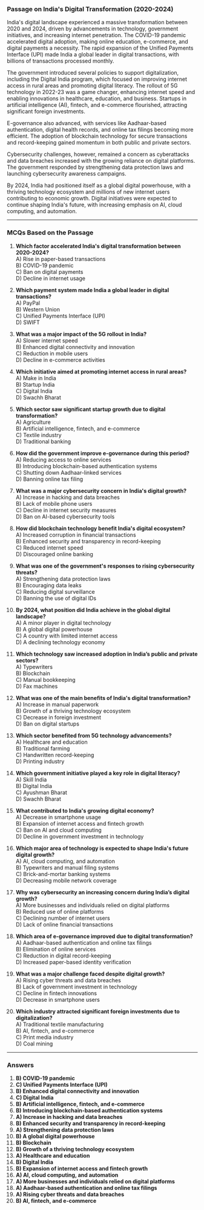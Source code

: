 ### **Passage on India's Digital Transformation (2020-2024)**  
  
India's digital landscape experienced a massive transformation between 2020 and 2024, driven by advancements in technology, government initiatives, and increasing internet penetration.  The COVID-19 pandemic accelerated digital adoption, making online education, e-commerce, and digital payments a necessity.  The rapid expansion of the Unified Payments Interface (UPI) made India a global leader in digital transactions, with billions of transactions processed monthly.  

The government introduced several policies to  support digitalization, including the Digital India program, which focused on improving internet access in rural  areas and promoting digital literacy. The rollout of 5G technology in 2022-23 was a game changer, enhancing internet speed  and enabling innovations in healthcare, education, and business. Startups in artificial intelligence (AI),  fintech, and e-commerce flourished,  attracting significant foreign investments.  

E-governance also advanced, with services like  Aadhaar-based authentication,  digital health records, and online tax filings becoming more efficient. The adoption of blockchain technology for  secure transactions and record-keeping gained momentum in both public and private sectors.  

Cybersecurity challenges, however, remained a concern as cyberattacks and data breaches increased with the growing reliance on digital platforms. The government responded by strengthening data protection laws and launching cybersecurity awareness campaigns.  

By 2024, India  had positioned itself as a global digital powerhouse, with a thriving technology ecosystem and millions of new  internet users contributing to economic growth. Digital initiatives were expected to continue shaping India's  future, with increasing emphasis on AI, cloud computing, and automation.  

---

### **MCQs Based on the Passage**  

1. **Which factor accelerated India's digital transformation between 2020-2024?**  
   A) Rise in paper-based transactions  
   B) COVID-19 pandemic  
   C) Ban on digital payments  
   D) Decline in internet usage  

2. **Which payment system made India a global leader in digital transactions?**  
   A) PayPal  
   B) Western Union  
   C) Unified Payments Interface (UPI)  
   D) SWIFT  

3. **What was a major impact of the 5G rollout in India?**  
   A) Slower internet speed  
   B) Enhanced digital connectivity and innovation  
   C) Reduction in mobile users  
   D) Decline in e-commerce activities  

4. **Which initiative aimed at promoting internet access in rural areas?**  
   A) Make in India  
   B) Startup India  
   C) Digital India  
   D) Swachh Bharat  

5. **Which sector saw significant startup growth due to digital transformation?**  
   A) Agriculture  
   B) Artificial intelligence, fintech, and e-commerce  
   C) Textile industry  
   D) Traditional banking  

6. **How did the government improve e-governance during this period?**  
   A) Reducing access to online services  
   B) Introducing blockchain-based authentication systems  
   C) Shutting down Aadhaar-linked services  
   D) Banning online tax filing  

7. **What was a major cybersecurity concern in India's digital growth?**  
   A) Increase in hacking and data breaches  
   B) Lack of mobile phone users  
   C) Decline in internet security measures  
   D) Ban on AI-based cybersecurity tools  

8. **How did blockchain technology benefit India's digital ecosystem?**  
   A) Increased corruption in financial transactions  
   B) Enhanced security and transparency in record-keeping  
   C) Reduced internet speed  
   D) Discouraged online banking  

9. **What was one of the government's responses to rising cybersecurity threats?**  
   A) Strengthening data protection laws  
   B) Encouraging data leaks  
   C) Reducing digital surveillance  
   D) Banning the use of digital IDs  

10. **By 2024, what position did India achieve in the global digital landscape?**  
   A) A minor player in digital technology  
   B) A global digital powerhouse  
   C) A country with limited internet access  
   D) A declining technology economy  

11. **Which technology saw increased adoption in India’s public and private sectors?**  
   A) Typewriters  
   B) Blockchain  
   C) Manual bookkeeping  
   D) Fax machines  

12. **What was one of the main benefits of India's digital transformation?**  
   A) Increase in manual paperwork  
   B) Growth of a thriving technology ecosystem  
   C) Decrease in foreign investment  
   D) Ban on digital startups  

13. **Which sector benefited from 5G technology advancements?**  
   A) Healthcare and education  
   B) Traditional farming  
   C) Handwritten record-keeping  
   D) Printing industry  

14. **Which government initiative played a key role in digital literacy?**  
   A) Skill India  
   B) Digital India  
   C) Ayushman Bharat  
   D) Swachh Bharat  

15. **What contributed to India's growing digital economy?**  
   A) Decrease in smartphone usage  
   B) Expansion of internet access and fintech growth  
   C) Ban on AI and cloud computing  
   D) Decline in government investment in technology  

16. **Which major area of technology is expected to shape India's future digital growth?**  
   A) AI, cloud computing, and automation  
   B) Typewriters and manual filing systems  
   C) Brick-and-mortar banking systems  
   D) Decreasing mobile network coverage  

17. **Why was cybersecurity an increasing concern during India’s digital growth?**  
   A) More businesses and individuals relied on digital platforms  
   B) Reduced use of online platforms  
   C) Declining number of internet users  
   D) Lack of online financial transactions  

18. **Which area of e-governance improved due to digital transformation?**  
   A) Aadhaar-based authentication and online tax filings  
   B) Elimination of online services  
   C) Reduction in digital record-keeping  
   D) Increased paper-based identity verification  

19. **What was a major challenge faced despite digital growth?**  
   A) Rising cyber threats and data breaches  
   B) Lack of government investment in technology  
   C) Decline in fintech innovations  
   D) Decrease in smartphone users  

20. **Which industry attracted significant foreign investments due to digitalization?**  
   A) Traditional textile manufacturing  
   B) AI, fintech, and e-commerce  
   C) Print media industry  
   D) Coal mining


---

### **Answers**

1. **B) COVID-19 pandemic**  
2. **C) Unified Payments Interface (UPI)**  
3. **B) Enhanced digital connectivity and innovation**  
4. **C) Digital India**  
5. **B) Artificial intelligence, fintech, and e-commerce**  
6. **B) Introducing blockchain-based authentication systems**  
7. **A) Increase in hacking and data breaches**  
8. **B) Enhanced security and transparency in record-keeping**  
9. **A) Strengthening data protection laws**  
10. **B) A global digital powerhouse**  
11. **B) Blockchain**  
12. **B) Growth of a thriving technology ecosystem**  
13. **A) Healthcare and education**  
14. **B) Digital India**  
15. **B) Expansion of internet access and fintech growth**  
16. **A) AI, cloud computing, and automation**  
17. **A) More businesses and individuals relied on digital platforms**  
18. **A) Aadhaar-based authentication and online tax filings**  
19. **A) Rising cyber threats and data breaches**  
20. **B) AI, fintech, and e-commerce**  
